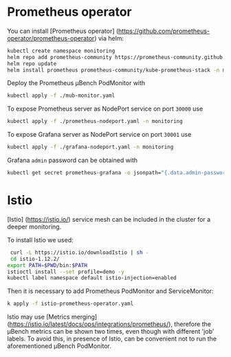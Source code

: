# Prometheus operator

You can install [Prometheus operator] (https://github.com/prometheus-operator/prometheus-operator) via helm: 

```zsh
kubectl create namespace monitoring
helm repo add prometheus-community https://prometheus-community.github.io/helm-charts
helm repo update
helm install prometheus prometheus-community/kube-prometheus-stack -n monitoring
```

Deploy the Prometheus µBench PodMonitor with
```zsh
kubectl apply -f ./mub-monitor.yaml
```

To expose Prometheus server as NodePort service on port `30000` use

```zsh
kubectl apply -f ./prometheus-nodeport.yaml -n monitoring
```

To expose Grafana server as NodePort service on port `30001` use

```zsh
kubectl apply -f ./grafana-nodeport.yaml -n monitoring
```

Grafana `admin` password can be obtained with

```zsh
kubectl get secret prometheus-grafana -o jsonpath="{.data.admin-password}" -n monitoring | base64 --decode ; echo
``` 

# Istio
[Istio] (https://istio.io/) service mesh can be included in the cluster for a deeper monitoring.

To install Istio we used:

```zsh
 curl -L https://istio.io/downloadIstio | sh -
 cd istio-1.12.2/
export PATH=$PWD/bin:$PATH
istioctl install --set profile=demo -y
kubectl label namespace default istio-injection=enabled
``` 

Then it is necessary to add Prometheus PodMonitor and ServiceMonitor:
```zsh
k apply -f istio-prometheus-operator.yaml
```

Istio may use [Metrics merging] (https://istio.io/latest/docs/ops/integrations/prometheus/), therefore the µBench metrics can be shown two times, even though with different 'job' labels. To avoid this, in presence of Istio, can be convenient not to run the aforementioned µBench PodMonitor. 
